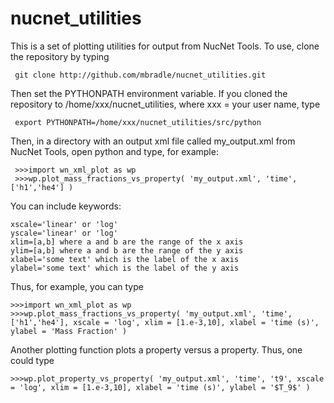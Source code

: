 # nucnet_utilities

This is a set of plotting utilities for output from NucNet Tools.  To use,
clone the repository by typing

     git clone http://github.com/mbradle/nucnet_utilities.git
     
Then set the PYTHONPATH environment variable.  If
you cloned the repository to /home/xxx/nucnet_utilities, where xxx = your user name, type

     export PYTHONPATH=/home/xxx/nucnet_utilities/src/python

Then, in a directory with an output xml file called my_output.xml
from NucNet Tools, open python and type, for example:

     >>>import wn_xml_plot as wp
     >>>wp.plot_mass_fractions_vs_property( 'my_output.xml', 'time', ['h1','he4'] )

You can include keywords:

    xscale='linear' or 'log'
    yscale='linear' or 'log'
    xlim=[a,b] where a and b are the range of the x axis
    ylim=[a,b] where a and b are the range of the y axis
    xlabel='some text' which is the label of the x axis
    ylabel='some text' which is the label of the y axis
    
Thus, for example, you can type

    >>>import wn_xml_plot as wp
    >>>wp.plot_mass_fractions_vs_property( 'my_output.xml', 'time', ['h1','he4'], xscale = 'log', xlim = [1.e-3,10], xlabel = 'time (s)', ylabel = 'Mass Fraction' )
    
 Another plotting function plots a property versus a property.  Thus, one could type
 
    >>>wp.plot_property_vs_property( 'my_output.xml', 'time', 't9', xscale = 'log', xlim = [1.e-3,10], xlabel = 'time (s)', ylabel = '$T_9$' )
